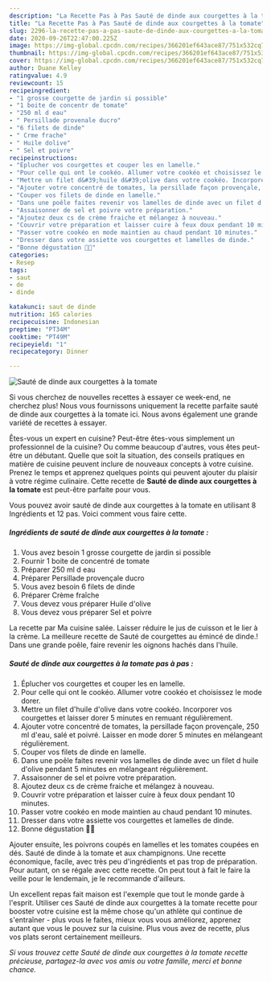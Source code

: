 ```yaml
---
description: "La Recette Pas à Pas Sauté de dinde aux courgettes à la tomate"
title: "La Recette Pas à Pas Sauté de dinde aux courgettes à la tomate"
slug: 2296-la-recette-pas-a-pas-saute-de-dinde-aux-courgettes-a-la-tomate
date: 2020-09-26T22:47:00.225Z
image: https://img-global.cpcdn.com/recipes/366201ef643ace87/751x532cq70/saute-de-dinde-aux-courgettes-a-la-tomate-photo-principale-de-la-recette.jpg
thumbnail: https://img-global.cpcdn.com/recipes/366201ef643ace87/751x532cq70/saute-de-dinde-aux-courgettes-a-la-tomate-photo-principale-de-la-recette.jpg
cover: https://img-global.cpcdn.com/recipes/366201ef643ace87/751x532cq70/saute-de-dinde-aux-courgettes-a-la-tomate-photo-principale-de-la-recette.jpg
author: Duane Kelley
ratingvalue: 4.9
reviewcount: 15
recipeingredient:
- "1 grosse courgette de jardin si possible"
- "1 boite de concentr de tomate"
- "250 ml d eau"
- " Persillade provenale ducro"
- "6 filets de dinde"
- " Crme frache"
- " Huile dolive"
- " Sel et poivre"
recipeinstructions:
- "Éplucher vos courgettes et couper les en lamelle."
- "Pour celle qui ont le cookéo. Allumer votre cookéo et choisissez le mode dorer."
- "Mettre un filet d&#39;huile d&#39;olive dans votre cookéo. Incorporer vos courgettes et laisser dorer 5 minutes en remuant régulièrement."
- "Ajouter votre concentré de tomates, la persillade façon provençale, 250 ml d&#39;eau, salé et poivré. Laisser en mode dorer 5 minutes en mélangeant régulièrement."
- "Couper vos filets de dinde en lamelle."
- "Dans une poêle faites revenir vos lamelles de dinde avec un filet d huile d&#39;olive pendant 5 minutes en mélangeant régulièrement."
- "Assaisonner de sel et poivre votre préparation."
- "Ajoutez deux cs de crème fraiche et mélangez à nouveau."
- "Couvrir votre préparation et laisser cuire à feux doux pendant 10 minutes."
- "Passer votre cookéo en mode maintien au chaud pendant 10 minutes."
- "Dresser dans votre assiette vos courgettes et lamelles de dinde."
- "Bonne dégustation 👩‍🍳"
categories:
- Resep
tags:
- saut
- de
- dinde

katakunci: saut de dinde 
nutrition: 165 calories
recipecuisine: Indonesian
preptime: "PT34M"
cooktime: "PT49M"
recipeyield: "1"
recipecategory: Dinner

---
```



![Sauté de dinde aux courgettes à la tomate](https://img-global.cpcdn.com/recipes/366201ef643ace87/751x532cq70/saute-de-dinde-aux-courgettes-a-la-tomate-photo-principale-de-la-recette.jpg)

Si vous cherchez de nouvelles recettes à essayer ce week-end, ne cherchez plus! Nous vous fournissons uniquement la recette parfaite sauté de dinde aux courgettes à la tomate ici. Nous avons également une grande variété de recettes à essayer.

Êtes-vous un expert en cuisine? Peut-être êtes-vous simplement un professionnel de la cuisine? Ou comme beaucoup d'autres, vous êtes peut-être un débutant. Quelle que soit la situation, des conseils pratiques en matière de cuisine peuvent inclure de nouveaux concepts à votre cuisine. Prenez le temps et apprenez quelques points qui peuvent ajouter du plaisir à votre régime culinaire. Cette recette de <strong> Sauté de dinde aux courgettes à la tomate </strong> est peut-être parfaite pour vous.

<!--inarticleads1-->

Vous pouvez avoir sauté de dinde aux courgettes à la tomate en utilisant 8 Ingrédients et 12 pas. Voici comment vous faire cette.

##### Ingrédients de sauté de dinde aux courgettes à la tomate :

1. Vous avez besoin 1 grosse courgette de jardin si possible
1. Fournir 1 boite de concentré de tomate
1. Préparer 250 ml d eau
1. Préparer  Persillade provençale ducro
1. Vous avez besoin 6 filets de dinde
1. Préparer  Crème fraîche
1. Vous devez vous préparer  Huile d&#39;olive
1. Vous devez vous préparer  Sel et poivre


La recette par Ma cuisine salée. Laisser réduire le jus de cuisson et le lier à la crème. La meilleure recette de Sauté de courgettes au émincé de dinde.! Dans une grande poêle, faire revenir les oignons hachés dans l&#39;huile. 

<!--inarticleads2-->

##### Sauté de dinde aux courgettes à la tomate pas à pas :

1. Éplucher vos courgettes et couper les en lamelle.
1. Pour celle qui ont le cookéo. Allumer votre cookéo et choisissez le mode dorer.
1. Mettre un filet d&#39;huile d&#39;olive dans votre cookéo. Incorporer vos courgettes et laisser dorer 5 minutes en remuant régulièrement.
1. Ajouter votre concentré de tomates, la persillade façon provençale, 250 ml d&#39;eau, salé et poivré. Laisser en mode dorer 5 minutes en mélangeant régulièrement.
1. Couper vos filets de dinde en lamelle.
1. Dans une poêle faites revenir vos lamelles de dinde avec un filet d huile d&#39;olive pendant 5 minutes en mélangeant régulièrement.
1. Assaisonner de sel et poivre votre préparation.
1. Ajoutez deux cs de crème fraiche et mélangez à nouveau.
1. Couvrir votre préparation et laisser cuire à feux doux pendant 10 minutes.
1. Passer votre cookéo en mode maintien au chaud pendant 10 minutes.
1. Dresser dans votre assiette vos courgettes et lamelles de dinde.
1. Bonne dégustation 👩‍🍳


Ajouter ensuite, les poivrons coupés en lamelles et les tomates coupées en dés. Sauté de dinde à la tomate et aux champignons. Une recette économique, facile, avec très peu d&#39;ingrédients et pas trop de préparation. Pour autant, on se régale avec cette recette. On peut tout à fait le faire la veille pour le lendemain, je le recommande d&#39;ailleurs. 

<!--inarticleads1-->

<p>
Un excellent repas fait maison est l'exemple que tout le monde garde à l'esprit. Utiliser ces Sauté de dinde aux courgettes à la tomate recette pour booster votre cuisine est la même chose qu'un athlète qui continue de s'entraîner - plus vous le faites, mieux vous vous améliorez, apprenez autant que vous le pouvez sur la cuisine. Plus vous avez de recette, plus vos plats seront certainement meilleurs.
</p>

<p>
<i>Si vous trouvez cette Sauté de dinde aux courgettes à la tomate recette précieuse, partagez-la avec vos amis ou votre famille, merci et bonne chance.</i>
</p>
